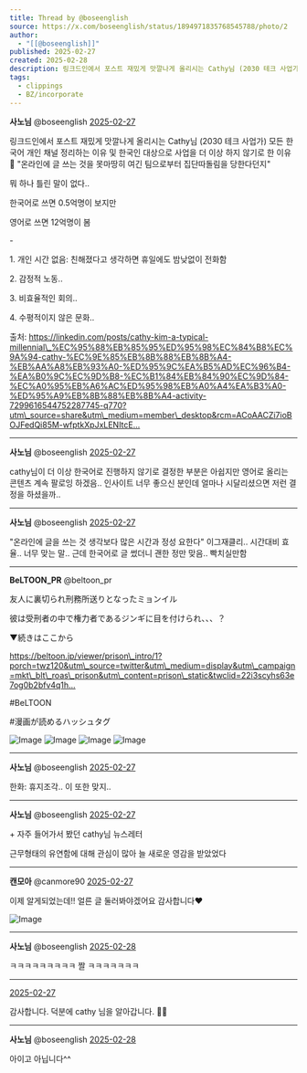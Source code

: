 ```yaml
---
title: Thread by @boseenglish
source: https://x.com/boseenglish/status/1894971835768545788/photo/2
author:
  - "[[@boseenglish]]"
published: 2025-02-27
created: 2025-02-28
description: 링크드인에서 포스트 재밌게 맛깔나게 올리시는 Cathy님 (2030 테크 사업가) 모든 한국어 개인 채널 정리하는 이유 및 한국인 대상으로 사업을 더 이상 하지 않기로 한 이유 "온라인에 글 쓰는 것을 못마땅히 여긴 팀으로부터 집단따돌림을 당한다던지
tags:
  - clippings
  - BZ/incorporate
---
```

**사노님** @boseenglish [2025-02-27](https://x.com/boseenglish/status/1894971835768545788)

링크드인에서 포스트 재밌게 맛깔나게 올리시는 Cathy님 (2030 테크 사업가) 모든 한국어 개인 채널 정리하는 이유 및 한국인 대상으로 사업을 더 이상 하지 않기로 한 이유 🔻 "온라인에 글 쓰는 것을 못마땅히 여긴 팀으로부터 집단따돌림을 당한다던지"

뭐 하나 틀린 말이 없다..

한국어로 쓰면 0.5억명이 보지만

영어로 쓰면 12억명이 봄

\-

1\. 개인 시간 없음: 친해졌다고 생각하면 휴일에도 밤낮없이 전화함

2\. 감정적 노동..

3\. 비효율적인 회의..

4\. 수평적이지 않은 문화..

출처: https://linkedin.com/posts/cathy-kim-a-typical-millennial\_%EC%95%88%EB%85%95%ED%95%98%EC%84%B8%EC%9A%94-cathy-%EC%9E%85%EB%8B%88%EB%8B%A4-%EB%AA%A8%EB%93%A0-%ED%95%9C%EA%B5%AD%EC%96%B4-%EA%B0%9C%EC%9D%B8-%EC%B1%84%EB%84%90%EC%9D%84-%EC%A0%95%EB%A6%AC%ED%95%98%EB%A0%A4%EA%B3%A0-%ED%95%A9%EB%8B%88%EB%8B%A4-activity-7299616544752287745-q770?utm\_source=share&utm\_medium=member\_desktop&rcm=ACoAACZi7ioBOJFedQi85M-wfptkXpJxLENItcE…

---

**사노님** @boseenglish [2025-02-27](https://x.com/boseenglish/status/1894972506983035106)

cathy님이 더 이상 한국어로 진행하지 않기로 결정한 부분은 아쉽지만 영어로 올리는 콘텐츠 계속 팔로잉 하겠음.. 인사이트 너무 좋으신 분인데 얼마나 시달리셨으면 저런 결정을 하셨을까..

---

**사노님** @boseenglish [2025-02-27](https://x.com/boseenglish/status/1894972907920728111)

"온라인에 글을 쓰는 것 생각보다 많은 시간과 정성 요한다" 이그재클리.. 시간대비 효율.. 너무 맞는 말.. 근데 한국어로 글 썼더니 괜한 정만 맞음.. 빡치실만함

---

**BeLTOON\_PR** @beltoon\_pr

友人に裏切られ刑務所送りとなったミョンイル

彼は受刑者の中で権力者であるジンギに目を付けられ、、、？

▼続きはここから

https://beltoon.jp/viewer/prison\_intro/1?porch=twz120&utm\_source=twitter&utm\_medium=display&utm\_campaign=mkt\_blt\_roas\_prison&utm\_content=prison\_static&twclid=22i3scyhs63e7og0b2bfv4q1h…

#BeLTOON

#漫画が読めるハッシュタグ

![Image](https://pbs.twimg.com/media/GjJo8gCasAALQDr?format=jpg&name=large) ![Image](https://pbs.twimg.com/media/GjJo9NrbEAAHiOD?format=jpg&name=large) ![Image](https://pbs.twimg.com/media/GjJo94RbIAE2CTC?format=jpg&name=large) ![Image](https://pbs.twimg.com/media/GjJo-j0bIAIm_0Z?format=jpg&name=large)

---

**사노님** @boseenglish [2025-02-27](https://x.com/boseenglish/status/1894973004121256207)

한화: 휴지조각.. 이 또한 맞지..

---

**사노님** @boseenglish [2025-02-27](https://x.com/boseenglish/status/1894975168432472414)

\+ 자주 들어가서 봤던 cathy님 뉴스레터

근무형태의 유연함에 대해 관심이 많아 늘 새로운 영감을 받았었다

---

**캔모아** @canmore90 [2025-02-27](https://x.com/canmore90/status/1895255692820590989)

이제 알게되었는데!! 얼른 글 둘러봐야겠어요 감사합니다❤️

![Image](https://pbs.twimg.com/media/Gk1NARXWAAAS_gK?format=jpg&name=large)

---

**사노님** @boseenglish [2025-02-28](https://x.com/boseenglish/status/1895298409332121643)

ㅋㅋㅋㅋㅋㅋㅋㅋㅋ 짤 ㅋㅋㅋㅋㅋㅋㅋ

---

[2025-02-27](https://x.com/_RayJeong/status/1895160860332695743)

감사합니다. 덕분에 cathy 님을 알아갑니다. 👍🏻

---

**사노님** @boseenglish [2025-02-28](https://x.com/boseenglish/status/1895298497999692112)

아이고 아닙니다^^